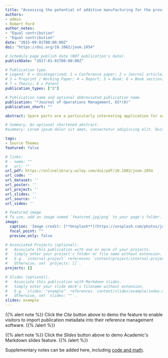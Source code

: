 ```yaml
---
title: "Assessing the potential of additive manufacturing for the provision of spare parts"
authors:
- admin
- Robert Ford
author_notes:
- "Equal contribution"
- "Equal contribution"
date: "2015-09-01T00:00:00Z"
doi: "https://doi.org/10.1002/joom.1054"

# Schedule page publish date (NOT publication's date).
publishDate: "2017-01-01T00:00:00Z"

# Publication type.
# Legend: 0 = Uncategorized; 1 = Conference paper; 2 = Journal article;
# 3 = Preprint / Working Paper; 4 = Report; 5 = Book; 6 = Book section;
# 7 = Thesis; 8 = Patent
publication_types: ["2"]

# Publication name and optional abbreviated publication name.
publication: "*Journal of Operations Management, 65*(8)"
publication_short: ""

abstract: Spare parts are a particularly interesting application for switching production from traditional manufacturing (TM) to additive manufacturing (AM). Research assessing AM has primarily addressed cost models centering on the production process or the operations management of separate spare parts. By combining case study, modeling, and design science elements, we adopt a holistic perspective and develop a design to examine the systematic leverage of AM in spare parts operations. Contextually grounded in problems faced by a leading material handling equipment manufacturer that is challenged by common characteristics of after‐sales operations, we engage with practice to propose a portfolio level analysis examining the switchover share from TM to AM. Using a data set of 53,457 spare parts over 9 years, we find that up to 8% of stock keeping units (SKUs) and 2% of total units supplied could be produced using AM, even if unit production costs are four times those of TM. This result is driven by low demand, high fixed costs, and minimum order quantities in TM. Finally, we present the evaluation by the case company's management and highlight five areas of opportunity and challenge.

# Summary. An optional shortened abstract.
#summary: Lorem ipsum dolor sit amet, consectetur adipiscing elit. Duis posuere tellus ac convallis placerat. Proin tincidunt magna sed ex sollicitudin condimentum.

tags:
- Source Themes
featured: false

# links:
# - name: ""
#   url: ""
url_pdf: https://onlinelibrary.wiley.com/doi/pdf/10.1002/joom.1054
url_code: ''
url_dataset: ''
url_poster: ''
url_project: ''
url_slides: ''
url_source: ''
url_video: ''

# Featured image
# To use, add an image named `featured.jpg/png` to your page's folder. 
image:
  caption: 'Image credit: [**Unsplash**](https://unsplash.com/photos/jdD8gXaTZsc)'
  focal_point: ""
  preview_only: false

# Associated Projects (optional).
#   Associate this publication with one or more of your projects.
#   Simply enter your project's folder or file name without extension.
#   E.g. `internal-project` references `content/project/internal-project/index.md`.
#   Otherwise, set `projects: []`.
projects: []

# Slides (optional).
#   Associate this publication with Markdown slides.
#   Simply enter your slide deck's filename without extension.
#   E.g. `slides: "example"` references `content/slides/example/index.md`.
#   Otherwise, set `slides: ""`.
slides: example
---
```


{{% alert note %}}
Click the *Cite* button above to demo the feature to enable visitors to import publication metadata into their reference management software.
{{% /alert %}}

{{% alert note %}}
Click the *Slides* button above to demo Academic's Markdown slides feature.
{{% /alert %}}

Supplementary notes can be added here, including [code and math](https://sourcethemes.com/academic/docs/writing-markdown-latex/).
